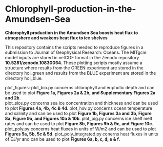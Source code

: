 # Chlorophyll-production-in-the-Amundsen-Sea

**Chlorophyll production in the Amundsen Sea boosts heat flux to atmopshere and weakens heat flux to ice shelves**

This repository contains the scripts needed to reproduce figures in a submission to Journal of Geophysical Research: Oceans.  The MITgcm model inputs are stored in netCDF format in the Zenodo repository **10.5281/zenodo.10830064**.  These plotting scripts mostly assume a structure where results from the GREEN experiment are stored in the directory hol_green and results from the BLUE experiment are stored in the directory hol_blue.

plot_figures:
  plot_bio.py concerns chlorophyll and euphotic depth and can be used to plot **Figure 1a, Figures 2a & 2b, and Supplementary Figures 2a and 2b**.  
  plot_sice.py concerns sea ice concentration and thickness and can be used to plot **Figures 4a, 4b, 4c & 4d**.
  plot_hov.py concerns ocean temperature and salinity and can be used to plot **Figure 1b, Figures 3a and 3b, Figure 8a, Figure 9a, and Figures 10a & 10b**.
  plot_pig.py concerns ice shelf melt rates and can be used to plot **Figure 8b, Figures 9b & 9c, and Figure 10c**.
  plot_poly.py concerns heat fluxes in units of W/m2 and can be used to plot **Figures 5a, 5b, 5c & 5d**.
  plot_poly_integrated.py conerns heat fluxes in units of EJ/yr and can be used to plot **Figures 6a, b, c, d, e & f**.
